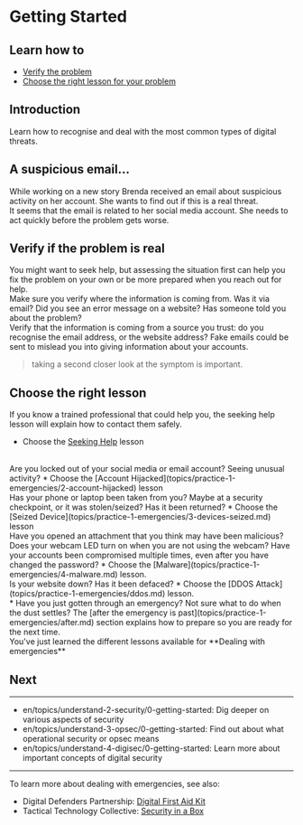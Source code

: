 # Getting Started
## Learn how to
- [Verify the problem](en/topics/practice-1-emergencies/0-getting-started/3-1-learn.md)
- [Choose the right lesson for your problem](en/topics/practice-1-emergencies/0-getting-started/3-2-learn.md)


## Introduction
Learn how to recognise and deal with the most common types of digital threats.


## A suspicious email...
While working on a new story Brenda received an email about suspicious activity on her account. She wants to find out if this is a real threat.
<br>
It seems that the email is related to her social media account. She needs to act quickly before the problem gets worse.


## Verify if the problem is real

You might want to seek help, but assessing the situation first can help you fix the problem on your own or be more prepared when you reach out for help.
<br>
Make sure you verify where the information is coming from. Was it via email? Did you see an error message on a website? Has someone told you about the problem?
<br>
Verify that the information is coming from a source you trust: do you recognise the email address, or the website address? Fake emails could be sent to mislead you into giving information about your accounts.
<br>
> taking a second closer look at the symptom is important.


## Choose the right lesson
If you know a trained professional that could help you, the seeking help lesson will explain how to contact them safely.
* Choose the [Seeking Help](topics/practice-1-emergencies/1-seeking-help) lesson

<br>
Are you locked out of your social media or email account? Seeing unusual activity?
* Choose the [Account Hijacked](topics/practice-1-emergencies/2-account-hijacked) lesson

<br>
Has your phone or laptop been taken from you? Maybe at a security checkpoint, or it was stolen/seized? Has it been returned?
* Choose the [Seized Device](topics/practice-1-emergencies/3-devices-seized.md) lesson

<br>
Have you opened an attachment that you think may have been malicious? Does your webcam LED turn on when you are not using the webcam? Have your accounts been compromised multiple times, even after you have changed the password?
* Choose the [Malware](topics/practice-1-emergencies/4-malware.md) lesson.

<br>
Is your website down? Has it been defaced?
* Choose the [DDOS Attack](topics/practice-1-emergencies/ddos.md) lesson.

<br>
* Have you just gotten through an emergency? Not sure what to do when the dust settles? The [after the emergency is past](topics/practice-1-emergencies/after.md) section explains how to prepare so you are ready for the next time.

<br>
You've just learned the different lessons available for **Dealing with emergencies**


## Next
---
- en/topics/understand-2-security/0-getting-started: Dig deeper on various aspects of security
- en/topics/understand-3-opsec/0-getting-started: Find out about what operational security or opsec means
- en/topics/understand-4-digisec/0-getting-started: Learn more about important concepts of digital security
---
To learn more about dealing with emergencies, see also:
* Digital Defenders Partnership: [Digital First Aid Kit](https://www.digitaldefenders.org/digitalfirstaid/)
* Tactical Technology Collective: [Security in a Box](https://securityinabox.org/en/)


